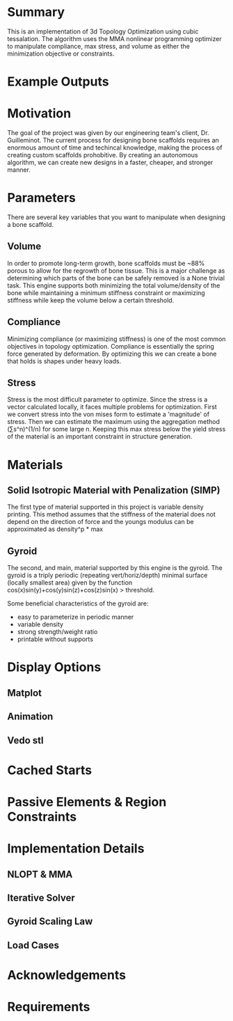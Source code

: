 # Summary
This is an implementation of 3d Topology Optimization using cubic tessalation. 
The algorithm uses the MMA nonlinear programming optimizer to manipulate compliance, max stress, and volume as either the minimization objective or constraints.

# Example Outputs

# Motivation
The goal of the project was given by our engineering team's client, Dr. Guilleminot. 
The current process for designing bone scaffolds requires an enormous amount of time and techincal knowledge, making the process of creating custom scaffolds prohobitive.
By creating an autonomous algorithm, we can create new designs in a faster, cheaper, and stronger manner.

# Parameters
There are several key variables that you want to manipulate when designing a bone scaffold.
## Volume
In order to promote long-term growth, bone scaffolds must be ~88% porous to allow for the regrowth of bone tissue. 
This is a major challenge as determining which parts of the bone can be safely removed is a None trivial task. 
This engine supports both minimizing the total volume/density of the bone while maintaining a minimum stiffness constraint 
or maximizing stiffness while keep the volume below a certain threshold.
## Compliance
Minimizing compliance (or maximizing stiffness) is one of the most common objectives in topology optimization.
Compliance is essentially the spring force generated by deformation. By optimizing this we can create a bone that holds is shapes under heavy loads.
## Stress
Stress is the most difficult parameter to optimize. 
Since the stress is a vector calculated locally, it faces multiple problems for optimization.
First we convert stress into the von mises form to estimate a 'magnitude' of stress. 
Then we can estimate the maximum using the aggregation method (∑s^n)^(1/n) for some large n.
Keeping this max stress below the yield stress of the material is an important constraint in structure generation.

# Materials
## Solid Isotropic Material with Penalization (SIMP)
The first type of material supported in this project is variable density printing. 
This method assumes that the stiffness of the material does not depend on the direction of force and 
the youngs modulus can be approximated as density^p * max
## Gyroid
The second, and main, material supported by this engine is the gyroid. 
The gyroid is a triply periodic (repeating vert/horiz/depth) minimal surface (locally smallest area) given by the function cos(x)sin(y)+cos(y)sin(z)+cos(z)sin(x) > threshold.

Some beneficial characteristics of the gyroid are:
- easy to parameterize in periodic manner
- variable density
- strong strength/weight ratio
- printable without supports

# Display Options
## Matplot
## Animation
## Vedo stl

# Cached Starts

# Passive Elements & Region Constraints

# Implementation Details
## NLOPT & MMA
## Iterative Solver
## Gyroid Scaling Law
## Load Cases

# Acknowledgements
# Requirements



